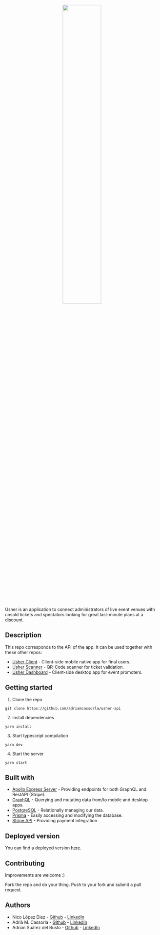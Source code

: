 <p align="center">
  <img style='width:50%' src="https://res.cloudinary.com/dptkkaj8n/image/upload/v1649065349/usher-posters/usher-logo_gipdgq.png" />
</p>

Usher is an application to connect administrators of live event venues with unsold tickets and spectators looking for great last-minute plans at a discount.

## Description
This repo corresponds to the API of the app. It can be used together with these other repos:
* [Usher Client](https://github.com/adrian-s-db/usher-client/) - Client-side mobile native app for final users.
* [Usher Scanner](https://github.com/adriamcassorla/usher-scanner) - QR-Code scanner for ticket validation.
* [Usher Dashboard](https://github.com/nicolo413/usher-dashboard) - Client-side desktop app for event promoters.



## Getting started

1. Clone the repo

```
git clone https://github.com/adriamcassorla/usher-api
```

2. Install dependencies
```
yarn install
```

3. Start typescript compilation
```
yarn dev
```

4. Start the server
```
yarn start
```


## Built with

* [Apollo Express Server](https://www.apollographql.com/) - Providing endpoints for both GraphQL and RestAPI (Stripe).
* [GraphQL](https://graphql.org/) - Querying and mutating data from/to mobile and desktop apps.
* [PostgreSQL](https://www.postgresql.org/) - Relationally managing our data.
* [Prisma](https://prisma.io/) - Easily accessing and modifying the database.
* [Stripe API](https://stripe.com/) - Providing payment integration.


## Deployed version
You can find a deployed version [here](https//www.tourn.me/usher/api).


## Contributing

Improvements are welcome :)

Fork the repo and do your thing. Push to your fork and submit a pull request.


## Authors

* Nico López Diez - [Github](https://github.com/nicolo413) - [LinkedIn](https://www.linkedin.com/in/nicolas-lopez-diez/)
* Adrià M. Cassorla - [Github](https://github.com/adriamcassorla) - [LinkedIn](https://www.linkedin.com/in/adriamcassorla/)
* Adrian Suárez del Busto - [Github](https://github.com/adrian-s-db) - [LinkedIn](https://www.linkedin.com/in/adrian-s-delbusto/)

